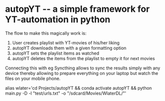 # autopYT -- a simple framework for YT-automation in python

The flow to make this magically work is:

1. User creates playlist with YT-movies of his/her liking
2. autopYT downloads them with a given formatting option
3. autopYT sets the playlist items as watched
4. autopYT deletes the items from the playlist to empty it for next movies

Connecting this with eg Syncthing allows to sync the results simply with any device thereby allowing to prepare everything on your laptop but watch the files on your mobile phone.


alias wlater='cd Projects/autopYT && conda activate autopYT && python main.py -D -l "test/urls.txt" -o "/sdcard/Movies/WlaterDL/"'
